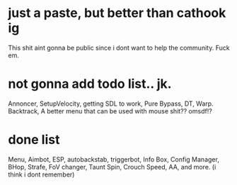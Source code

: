 # just a paste, but better than cathook ig

This shit aint gonna be public since i dont want to help the community. Fuck em.

# not gonna add todo list.. jk.
Annoncer, SetupVelocity, getting SDL to work, Pure Bypass, DT, Warp. Backtrack, A better menu that can be used with mouse shit?? omsdf!?

# done list
Menu, Aimbot, ESP, autobackstab, triggerbot, Info Box, Config Manager, BHop, Strafe, FoV changer, Taunt Spin, Crouch Speed, AA, and more. (i think i dont remember)
